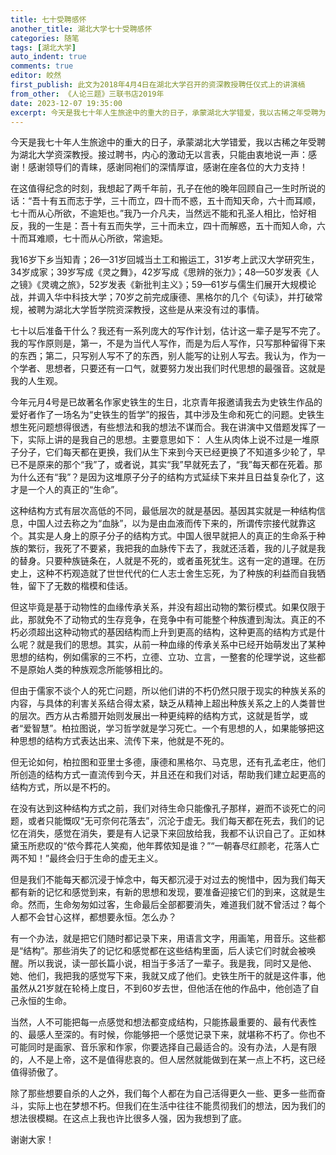 ```yaml
---
title: 七十受聘感怀
another_title: 湖北大学七十受聘感怀
categories: 随笔
tags: [湖北大学]
auto_indent: true
comments: true
editor: 皎然
first_publish: 此文为2018年4月4日在湖北大学召开的资深教授聘任仪式上的讲演槁
from_other: 《人论三题》三联书店2019年
date: 2023-12-07 19:35:00
excerpt: 今天是我七十年人生旅途中的重大的日子，承蒙湖北大学错爱，我以古稀之年受聘为湖北大学资深教授。接过聘书，内心的激动无以言表，只能由衷地说一声：感谢！感谢领导们的青睐，感谢同袍们的深情厚谊，感谢在座各位的大力支持！
---
```

今天是我七十年人生旅途中的重大的日子，承蒙湖北大学错爱，我以古稀之年受聘为湖北大学资深教授。接过聘书，内心的激动无以言表，只能由衷地说一声：感谢！感谢领导们的青睐，感谢同袍们的深情厚谊，感谢在座各位的大力支持！

在这值得纪念的时刻，我想起了两千年前，孔子在他的晚年回顾自己一生时所说的话：“吾十有五而志于学，三十而立，四十而不惑，五十而知天命，六十而耳顺，七十而从心所欲，不逾矩也。”我乃一介凡夫，当然远不能和孔圣人相比，恰好相反，我的一生是：吾十有五而失学，三十而未立，四十而解惑，五十而知人命，六十而耳难顺，七十而从心所欲，常逾矩。

我16岁下乡当知青；26—31岁回城当土工和搬运工，31岁考上武汉大学研究生，34岁成家；39岁写成《灵之舞》，42岁写成《思辨的张力》；48—50岁发表《人之镜》《灵魂之旅》，52岁发表《新批判主义》；59—61岁与儒生们展开大规模论战，并调入华中科技大学；70岁之前完成康德、黑格尔的几个《句读》，并打破常规，被聘为湖北大学哲学院资深教授，这些是从来没有过的事情。

七十以后准备干什么？我还有一系列庞大的写作计划，估计这一辈子是写不完了。我的写作原则是，第一，不是为当代人写作，而是为后人写作，只写那种留得下来的东西；第二，只写别人写不了的东西，别人能写的让别人写去。我认为，作为一个学者、思想者，只要还有一口气，就要努力发出我们时代思想的最强音。这就是我的人生观。

今年元月4号是已故著名作家史铁生的生日，北京青年报邀请我去为史铁生作品的爱好者作了一场名为“史铁生的哲学”的报告，其中涉及生命和死亡的问题。史铁生想生死问题想得很透，有些想法和我的想法不谋而合。我在讲演中又借题发挥了一下，实际上讲的是我自己的思想。主要意思如下：
人生从肉体上说不过是一堆原子分子，它们每天都在更换，我们从生下来到今天已经更换了不知道多少轮了，早已不是原来的那个“我”了，或者说，其实“我”早就死去了，“我”每天都在死着。那为什么还有“我”？是因为这堆原子分子的结构方式延续下来并且日益复杂化了，这才是一个人的真正的“生命”。

这种结构方式有层次高低的不同，最低层次的就是基因。基因其实就是一种结构信息，中国人过去称之为“血脉”，以为是由血液而传下来的，所谓传宗接代就靠这个。其实是人身上的原子分子的结构方式。中国人很早就把人的真正的生命系于种族的繁衍，我死了不要紧，我把我的血脉传下去了，我就还活着，我的儿子就是我的替身。只要种族链条在，人就是不死的，或者虽死犹生。这有一定的道理。在历史上，这种不朽观造就了世世代代的仁人志士舍生忘死，为了种族的利益而自我牺牲，留下了无数的楷模和佳话。

但这毕竟是基于动物性的血缘传承关系，并没有超出动物的繁衍模式。如果仅限于此，那就免不了动物式的生存竞争，在竞争中有可能整个种族遭到淘汰。真正的不朽必须超出这种动物式的基因结构而上升到更高的结构，这种更高的结构方式是什么呢？就是我们的思想。其实，从前一种血缘的传承关系中已经开始萌发出了某种思想的结构，例如儒家的三不朽，立德、立功、立言，一整套的伦理学说，这些都不是原始人类的种族观念所能够相比的。

但由于儒家不谈个人的死亡问题，所以他们讲的不朽仍然只限于现实的种族关系的内容，与具体的利害关系结合得太紧，缺乏从精神上超出种族关系之上的人类普世的层次。西方从古希腊开始则发展出一种更纯粹的结构方式，这就是哲学，或者“爱智慧”。柏拉图说，学习哲学就是学习死亡。一个有思想的人，如果能够把这种思想的结构方式表达出来、流传下来，他就是不死的。

但无论如何，柏拉图和亚里士多德，康德和黑格尔、马克思，还有孔孟老庄，他们所创造的结构方式一直流传到今天，并且还在和我们对话，帮助我们建立起更高的结构方式，所以是不朽的。

在没有达到这种结构方式之前，我们对待生命只能像孔子那样，避而不谈死亡的问题，或者只能慨叹“无可奈何花落去”，沉沦于虚无。我们每天都在死去，我们的记忆在消失，感觉在消失，要是有人记录下来回放给我，我都不认识自己了。正如林黛玉所悲叹的“侬今葬花人笑痴，他年葬侬知是谁？”“一朝春尽红颜老，花落人亡两不知！”最终会归于生命的虚无主义。

但是我们不能每天都沉浸于悼念中，每天都沉浸于对过去的惋惜中，因为我们每天都有新的记忆和感觉到来，有新的思想和发现，要准备迎接它们的到来，这就是生命。然而，生命匆匆如过客，生命最后全部都要消失，难道我们就不曾活过？每个人都不会甘心这样，都想要永恒。怎么办？

有一个办法，就是把它们随时都记录下来，用语言文字，用画笔，用音乐。这些都是“结构”。那些消失了的记忆和感觉都在这些结构里面，后人读它们时就会被唤醒。所以我说，读一部长篇小说，相当于多活了一辈子。我是我，同时又是他、她、他们，我把我的感觉写下来，我就又成了他们。史铁生所干的就是这件事，他虽然从21岁就在轮椅上度日，不到60岁去世，但他活在他的作品中，他创造了自己永恒的生命。

当然，人不可能把每一点感觉和想法都变成结构，只能拣最重要的、最有代表性的、最感人至深的。有时候，你能够把一个感觉记录下来，就堪称不朽了。你也不可能同时是画家、音乐家和作家，你要选择自己最适合的。没有办法，人是有限的，人不是上帝，这不是值得悲哀的。但人居然就能做到在某一点上不朽，这已经值得骄傲了。

除了那些想要自杀的人之外，我们每个人都在为自己活得更久一些、更多一些而奋斗，实际上也在梦想不朽。但我们在生活中往往不能贯彻我们的想法，因为我们的想法很模糊。在这点上我也许比很多人强，因为我想到了底。

谢谢大家！